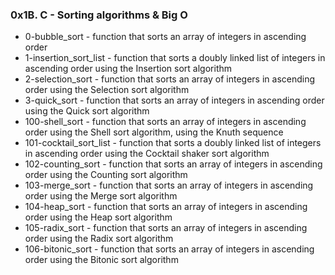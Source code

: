 ### 0x1B. C - Sorting algorithms & Big O

* 0-bubble_sort - function that sorts an array of integers in ascending order
* 1-insertion_sort_list - function that sorts a doubly linked list of integers in ascending order using the Insertion sort algorithm
* 2-selection_sort - function that sorts an array of integers in ascending order using the Selection sort algorithm
* 3-quick_sort - function that sorts an array of integers in ascending order using the Quick sort algorithm
* 100-shell_sort - function that sorts an array of integers in ascending order using the Shell sort algorithm, using the Knuth sequence
* 101-cocktail_sort_list - function that sorts a doubly linked list of integers in ascending order using the Cocktail shaker sort algorithm
* 102-counting_sort - function that sorts an array of integers in ascending order using the Counting sort algorithm
* 103-merge_sort - function that sorts an array of integers in ascending order using the Merge sort algorithm
* 104-heap_sort -  function that sorts an array of integers in ascending order using the Heap sort algorithm
* 105-radix_sort - function that sorts an array of integers in ascending order using the Radix sort algorithm
* 106-bitonic_sort - function that sorts an array of integers in ascending order using the Bitonic sort algorithm
